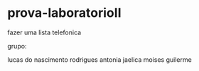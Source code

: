 # prova-laboratorioII
fazer uma lista telefonica  


grupo:

lucas do nascimento rodrigues
antonia jaelica
moises guilerme
